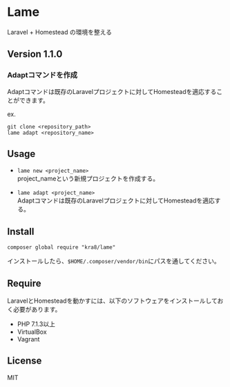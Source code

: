 # Lame
Laravel + Homestead の環境を整える

## Version 1.1.0
### Adaptコマンドを作成
Adaptコマンドは既存のLaravelプロジェクトに対してHomesteadを適応することができます。

ex.
```
git clone <repository_path>
lame adapt <repository_name>
```

## Usage
* `lame new <project_name>`  
project_nameという新規プロジェクトを作成する。

* `lame adapt <project_name>`  
Adaptコマンドは既存のLaravelプロジェクトに対してHomesteadを適応する。

## Install
```
composer global require "kra8/lame"
```

インストールしたら、`$HOME/.composer/vendor/bin`にパスを通してください。

## Require
LaravelとHomesteadを動かすには、以下のソフトウェアをインストールしておく必要があります。

* PHP 7.1.3以上
* VirtualBox
* Vagrant

## License
MIT
